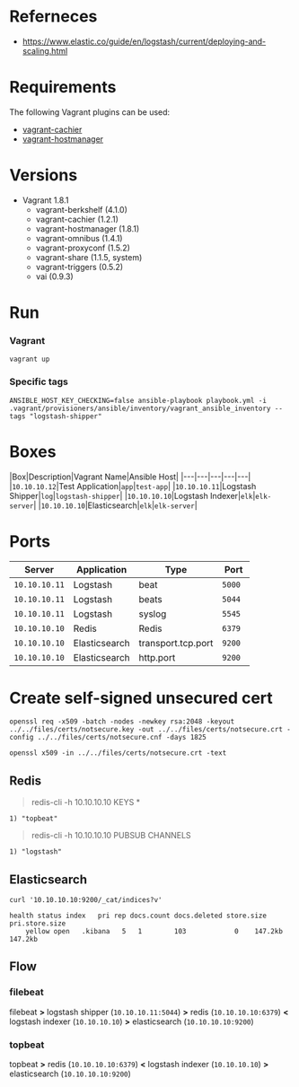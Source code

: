
# Referneces

- <https://www.elastic.co/guide/en/logstash/current/deploying-and-scaling.html>

# Requirements

The following Vagrant plugins can be used:

 - [vagrant-cachier](https://github.com/fgrehm/vagrant-cachier)
 - [vagrant-hostmanager](https://github.com/devopsgroup-io/vagrant-hostmanager)

# Versions

- Vagrant 1.8.1
  - vagrant-berkshelf (4.1.0)
  - vagrant-cachier (1.2.1)
  - vagrant-hostmanager (1.8.1)
  - vagrant-omnibus (1.4.1)
  - vagrant-proxyconf (1.5.2)
  - vagrant-share (1.1.5, system)
  - vagrant-triggers (0.5.2)
  - vai (0.9.3)

# Run

### Vagrant

~~~
vagrant up
~~~

### Specific tags

~~~
ANSIBLE_HOST_KEY_CHECKING=false ansible-playbook playbook.yml -i .vagrant/provisioners/ansible/inventory/vagrant_ansible_inventory --tags "logstash-shipper"
~~~

# Boxes

|Box|Description|Vagrant Name|Ansible Host|
|---|---|---|---|---|
|```10.10.10.12```|Test Application|```app```|```test-app```|
|```10.10.10.11```|Logstash Shipper|```log```|```logstash-shipper```|
|```10.10.10.10```|Logstash Indexer|```elk```|```elk-server```|
|```10.10.10.10```|Elasticsearch|```elk```|```elk-server```|


# Ports

|Server|Application|Type|Port|
|---|---|---|---|
|```10.10.10.11```|Logstash|beat|```5000 ```|
|```10.10.10.11```|Logstash|beats|```5044```|
|```10.10.10.11```|Logstash|syslog|```5545```|
|```10.10.10.10```|Redis|Redis|```6379```|
|```10.10.10.10```|Elasticsearch|transport.tcp.port|```9200```|
|```10.10.10.10```|Elasticsearch|http.port|```9200```|

# Create self-signed unsecured cert

~~~
openssl req -x509 -batch -nodes -newkey rsa:2048 -keyout ../../files/certs/notsecure.key -out ../../files/certs/notsecure.crt -config ../../files/certs/notsecure.cnf -days 1825

openssl x509 -in ../../files/certs/notsecure.crt -text
~~~

## Redis

> redis-cli -h 10.10.10.10 KEYS *

~~~
1) "topbeat"
~~~

> redis-cli -h 10.10.10.10 PUBSUB CHANNELS

~~~
1) "logstash"
~~~

## Elasticsearch

~~~
curl '10.10.10.10:9200/_cat/indices?v'

health status index   pri rep docs.count docs.deleted store.size pri.store.size
	yellow open   .kibana   5   1        103            0    147.2kb        147.2kb
~~~

## Flow

### filebeat

filebeat **>** logstash shipper (```10.10.10.11:5044```) **>** redis (```10.10.10.10:6379```) **<** logstash indexer (```10.10.10.10```) **>** elasticsearch (```10.10.10.10:9200```)

### topbeat

topbeat **>** redis (```10.10.10.10:6379```) **<** logstash indexer (```10.10.10.10```) **>** elasticsearch (```10.10.10.10:9200```)

